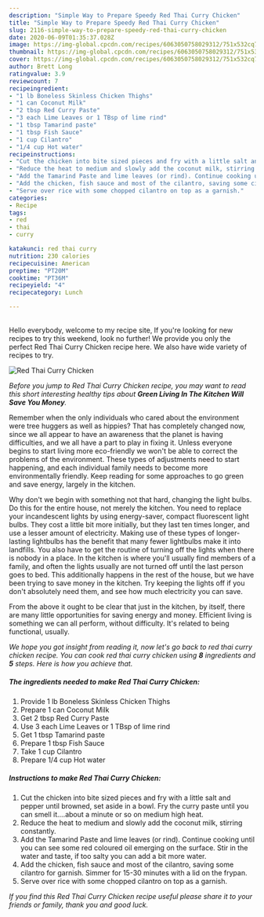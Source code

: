 ```yaml
---
description: "Simple Way to Prepare Speedy Red Thai Curry Chicken"
title: "Simple Way to Prepare Speedy Red Thai Curry Chicken"
slug: 2116-simple-way-to-prepare-speedy-red-thai-curry-chicken
date: 2020-06-09T01:35:37.028Z
image: https://img-global.cpcdn.com/recipes/6063050758029312/751x532cq70/red-thai-curry-chicken-recipe-main-photo.jpg
thumbnail: https://img-global.cpcdn.com/recipes/6063050758029312/751x532cq70/red-thai-curry-chicken-recipe-main-photo.jpg
cover: https://img-global.cpcdn.com/recipes/6063050758029312/751x532cq70/red-thai-curry-chicken-recipe-main-photo.jpg
author: Brett Long
ratingvalue: 3.9
reviewcount: 7
recipeingredient:
- "1 lb Boneless Skinless Chicken Thighs"
- "1 can Coconut Milk"
- "2 tbsp Red Curry Paste"
- "3 each Lime Leaves or 1 TBsp of lime rind"
- "1 tbsp Tamarind paste"
- "1 tbsp Fish Sauce"
- "1 cup Cilantro"
- "1/4 cup Hot water"
recipeinstructions:
- "Cut the chicken into bite sized pieces and fry with a little salt and pepper until browned, set aside in a bowl. Fry the curry paste until you can smell it....about a minute or so on medium high heat."
- "Reduce the heat to medium and slowly add the coconut milk, stirring constantly."
- "Add the Tamarind Paste and lime leaves (or rind). Continue cooking until you can see some red coloured oil emerging on the surface. Stir in the water and taste, if too salty you can add a bit more water."
- "Add the chicken, fish sauce and most of the cilantro, saving some cilantro for garnish. Simmer for 15-30 minutes with a lid on the frypan."
- "Serve over rice with some chopped cilantro on top as a garnish."
categories:
- Recipe
tags:
- red
- thai
- curry

katakunci: red thai curry 
nutrition: 230 calories
recipecuisine: American
preptime: "PT20M"
cooktime: "PT36M"
recipeyield: "4"
recipecategory: Lunch

---
```

<br>
Hello everybody, welcome to my recipe site, If you're looking for new recipes to try this weekend, look no further! We provide you only the perfect Red Thai Curry Chicken recipe here. We also have wide variety of recipes to try.
<br>


![Red Thai Curry Chicken](https://img-global.cpcdn.com/recipes/6063050758029312/751x532cq70/red-thai-curry-chicken-recipe-main-photo.jpg)

<i>Before you jump to Red Thai Curry Chicken recipe, you may want to read this short interesting healthy tips about 
<strong>Green Living In The Kitchen Will Save You Money</strong>.</i>
</br>

Remember when the only individuals who cared about the environment were tree huggers as well as hippies? That has completely changed now, since we all appear to have an awareness that the planet is having difficulties, and we all have a part to play in fixing it. Unless everyone begins to start living more eco-friendly we won't be able to correct the problems of the environment. These types of adjustments need to start happening, and each individual family needs to become more environmentally friendly. Keep reading for some approaches to go green and save energy, largely in the kitchen.

Why don't we begin with something not that hard, changing the light bulbs. Do this for the entire house, not merely the kitchen. You need to replace your incandescent lights by using energy-saver, compact fluorescent light bulbs. They cost a little bit more initially, but they last ten times longer, and use a lesser amount of electricity. Making use of these types of longer-lasting lightbulbs has the benefit that many fewer lightbulbs make it into landfills. You also have to get the routine of turning off the lights when there is nobody in a place. In the kitchen is where you'll usually find members of a family, and often the lights usually are not turned off until the last person goes to bed. This additionally happens in the rest of the house, but we have been trying to save money in the kitchen. Try keeping the lights off if you don't absolutely need them, and see how much electricity you can save.

From the above it ought to be clear that just in the kitchen, by itself, there are many little opportunities for saving energy and money. Efficient living is something we can all perform, without difficulty. It's related to being functional, usually.


<i>We hope you got insight from reading it, now let's go back to red thai curry chicken recipe. You can cook red thai curry chicken using <strong>8</strong> ingredients and <strong>5</strong> steps. Here is how you achieve that.
</i>

##### The ingredients needed to make Red Thai Curry Chicken:

1. Provide 1 lb Boneless Skinless Chicken Thighs
1. Prepare 1 can Coconut Milk
1. Get 2 tbsp Red Curry Paste
1. Use 3 each Lime Leaves or 1 TBsp of lime rind
1. Get 1 tbsp Tamarind paste
1. Prepare 1 tbsp Fish Sauce
1. Take 1 cup Cilantro
1. Prepare 1/4 cup Hot water


##### Instructions to make Red Thai Curry Chicken:

1. Cut the chicken into bite sized pieces and fry with a little salt and pepper until browned, set aside in a bowl. Fry the curry paste until you can smell it....about a minute or so on medium high heat.
1. Reduce the heat to medium and slowly add the coconut milk, stirring constantly.
1. Add the Tamarind Paste and lime leaves (or rind). Continue cooking until you can see some red coloured oil emerging on the surface. Stir in the water and taste, if too salty you can add a bit more water.
1. Add the chicken, fish sauce and most of the cilantro, saving some cilantro for garnish. Simmer for 15-30 minutes with a lid on the frypan.
1. Serve over rice with some chopped cilantro on top as a garnish.


<i>If you find this Red Thai Curry Chicken recipe useful please share it to your friends or family, thank you and good luck.</i>
